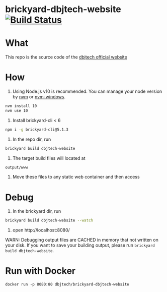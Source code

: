 # brickyard-dbjtech-website [![Build Status](https://travis-ci.org/dbjtech/brickyard-dbjtech-website.svg?branch=master)](https://travis-ci.org/dbjtech/brickyard-dbjtech-website)

# What

This repo is the source code of the [dbjtech official website](http://www.dbjtech.com)

# How

1. Using Node.js v10 is recommended. You can manage your node version by [nvm](https://github.com/nvm-sh/nvm) or [nvm-windows](https://github.com/coreybutler/nvm-windows).
```bash
nvm install 10
nvm use 10
```

1. Install brickyard-cli < 6
```bash
npm i -g brickyard-cli@5.1.3
```

1. In the repo dir, run
```bash
brickyard build dbjtech-website
```

1. The target build files will located at
```bash
output/www
```

1. Move these files to any static web container and then access

# Debug

1. In the brickyard dir, run
```bash
brickyard build dbjtech-website --watch
```

1. open http://localhost:8080/

WARN: Debugging output files are CACHED in memory that not written on your disk.
If you want to save your building output, please run `brickyard build dbjtech-website`.

# Run with Docker

```
docker run -p 8080:80 dbjtech/brickyard-dbjtech-website
```
